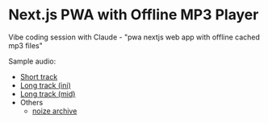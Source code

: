 # Next.js PWA with Offline MP3 Player

Vibe coding session with Claude - "pwa nextjs web app with offline cached mp3 files"

Sample audio:
- [Short track](https://www.soundjay.com/ambient/sounds/spring-weather-1.mp3)
- [Long track (ini)](https://freesound.org/people/newlocknew/sounds/812505/)
- [Long track (mid)](https://freesound.org/people/newlocknew/sounds/812967/)
- Others
   - [noize archive](https://web.archive.org/web/20200830023255/https://noize.ml/)
